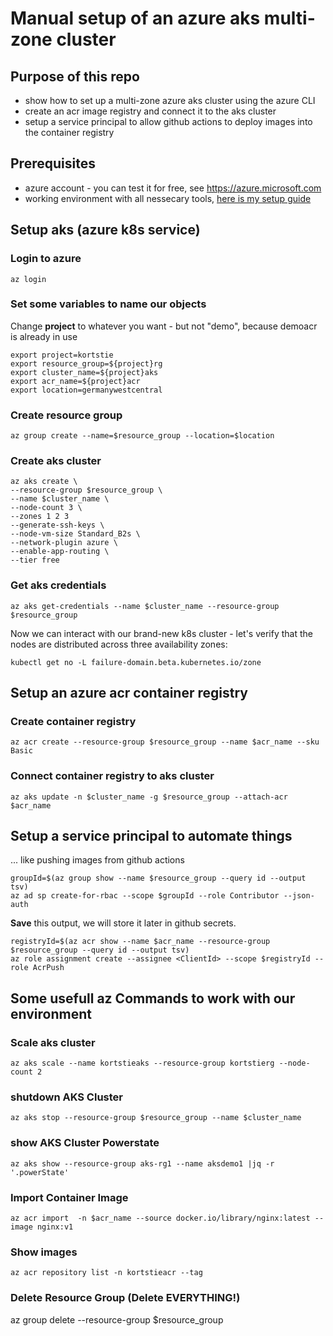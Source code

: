 # Manual setup of an azure aks multi-zone cluster

## Purpose of this repo

- show how to set up a multi-zone azure aks cluster using the azure CLI
- create an acr image registry and connect it to the aks cluster
- setup a service principal to allow github actions to deploy images into the container registry

## Prerequisites

- azure account - you can test it for free, see https://azure.microsoft.com
- working environment with all nessecary tools, [here is my setup guide](https://github.com/kortstie/k8s-working-environment)

## Setup aks (azure k8s service)

### Login to azure
    az login

### Set some variables to name our objects

Change **project** to whatever you want - but not "demo", because demoacr is already in use

    export project=kortstie
    export resource_group=${project}rg
    export cluster_name=${project}aks
    export acr_name=${project}acr
    export location=germanywestcentral

### Create resource group
    
    az group create --name=$resource_group --location=$location

### Create aks cluster

    az aks create \
    --resource-group $resource_group \
    --name $cluster_name \
    --node-count 3 \
    --zones 1 2 3
    --generate-ssh-keys \
    --node-vm-size Standard_B2s \
    --network-plugin azure \
    --enable-app-routing \
    --tier free

### Get aks credentials
    
    az aks get-credentials --name $cluster_name --resource-group $resource_group

Now we can interact with our brand-new k8s cluster - let's verify that the nodes are distributed across three availability zones:

    kubectl get no -L failure-domain.beta.kubernetes.io/zone

## Setup an azure acr container registry

### Create container registry
    
    az acr create --resource-group $resource_group --name $acr_name --sku Basic

### Connect container registry to aks cluster
    
    az aks update -n $cluster_name -g $resource_group --attach-acr $acr_name

## Setup a service principal to automate things

... like pushing images from github actions

    groupId=$(az group show --name $resource_group --query id --output tsv)
    az ad sp create-for-rbac --scope $groupId --role Contributor --json-auth

**Save** this output, we will store it later in github secrets.

    registryId=$(az acr show --name $acr_name --resource-group $resource_group --query id --output tsv)
    az role assignment create --assignee <ClientId> --scope $registryId --role AcrPush
    
## Some usefull az Commands to work with our environment

### Scale aks cluster
    az aks scale --name kortstieaks --resource-group kortstierg --node-count 2

### shutdown AKS Cluster
    
    az aks stop --resource-group $resource_group --name $cluster_name

### show AKS Cluster Powerstate
    
    az aks show --resource-group aks-rg1 --name aksdemo1 |jq -r '.powerState'

### Import Container Image

    az acr import  -n $acr_name --source docker.io/library/nginx:latest --image nginx:v1

### Show images

    az acr repository list -n kortstieacr --tag

### Delete Resource Group (Delete EVERYTHING!)

   az group delete --resource-group $resource_group
